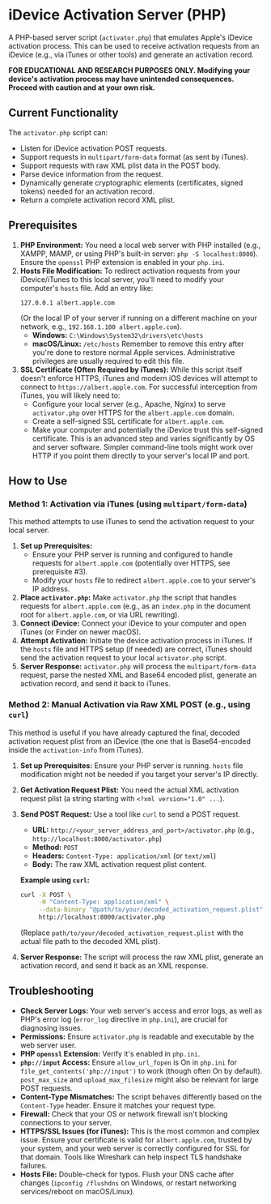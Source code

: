# iDevice Activation Server (PHP)

A PHP-based server script (`activator.php`) that emulates Apple's iDevice activation process. This can be used to receive activation requests from an iDevice (e.g., via iTunes or other tools) and generate an activation record.

**FOR EDUCATIONAL AND RESEARCH PURPOSES ONLY. Modifying your device's activation process may have unintended consequences. Proceed with caution and at your own risk.**

## Current Functionality
The `activator.php` script can:
- Listen for iDevice activation POST requests.
- Support requests in `multipart/form-data` format (as sent by iTunes).
- Support requests with raw XML plist data in the POST body.
- Parse device information from the request.
- Dynamically generate cryptographic elements (certificates, signed tokens) needed for an activation record.
- Return a complete activation record XML plist.

## Prerequisites

1.  **PHP Environment:** You need a local web server with PHP installed (e.g., XAMPP, MAMP, or using PHP's built-in server: `php -S localhost:8000`). Ensure the `openssl` PHP extension is enabled in your `php.ini`.
2.  **Hosts File Modification:** To redirect activation requests from your iDevice/iTunes to this local server, you'll need to modify your computer's `hosts` file. Add an entry like:
    ```
    127.0.0.1 albert.apple.com
    ```
    (Or the local IP of your server if running on a different machine on your network, e.g., `192.168.1.100 albert.apple.com`).
    *   **Windows:** `C:\Windows\System32\drivers\etc\hosts`
    *   **macOS/Linux:** `/etc/hosts`
    Remember to remove this entry after you're done to restore normal Apple services. Administrative privileges are usually required to edit this file.
3.  **SSL Certificate (Often Required by iTunes):** While this script itself doesn't enforce HTTPS, iTunes and modern iOS devices will attempt to connect to `https://albert.apple.com`. For successful interception from iTunes, you will likely need to:
    *   Configure your local server (e.g., Apache, Nginx) to serve `activator.php` over HTTPS for the `albert.apple.com` domain.
    *   Create a self-signed SSL certificate for `albert.apple.com`.
    *   Make your computer and potentially the iDevice trust this self-signed certificate.
    This is an advanced step and varies significantly by OS and server software. Simpler command-line tools might work over HTTP if you point them directly to your server's local IP and port.

## How to Use

### Method 1: Activation via iTunes (using `multipart/form-data`)

This method attempts to use iTunes to send the activation request to your local server.

1.  **Set up Prerequisites:**
    *   Ensure your PHP server is running and configured to handle requests for `albert.apple.com` (potentially over HTTPS, see prerequisite #3).
    *   Modify your `hosts` file to redirect `albert.apple.com` to your server's IP address.
2.  **Place `activator.php`:** Make `activator.php` the script that handles requests for `albert.apple.com` (e.g., as an `index.php` in the document root for `albert.apple.com`, or via URL rewriting).
3.  **Connect iDevice:** Connect your iDevice to your computer and open iTunes (or Finder on newer macOS).
4.  **Attempt Activation:** Initiate the device activation process in iTunes. If the `hosts` file and HTTPS setup (if needed) are correct, iTunes should send the activation request to your local `activator.php` script.
5.  **Server Response:** `activator.php` will process the `multipart/form-data` request, parse the nested XML and Base64 encoded plist, generate an activation record, and send it back to iTunes.

### Method 2: Manual Activation via Raw XML POST (e.g., using `curl`)

This method is useful if you have already captured the final, decoded activation request plist from an iDevice (the one that is Base64-encoded inside the `activation-info` from iTunes).

1.  **Set up Prerequisites:** Ensure your PHP server is running. `hosts` file modification might not be needed if you target your server's IP directly.
2.  **Get Activation Request Plist:** You need the actual XML activation request plist (a string starting with `<?xml version="1.0" ...`).
3.  **Send POST Request:** Use a tool like `curl` to send a POST request.
    *   **URL:** `http://<your_server_address_and_port>/activator.php` (e.g., `http://localhost:8000/activator.php`)
    *   **Method:** `POST`
    *   **Headers:** `Content-Type: application/xml` (or `text/xml`)
    *   **Body:** The raw XML activation request plist content.

    **Example using `curl`:**
    ```bash
    curl -X POST \
         -H "Content-Type: application/xml" \
         --data-binary "@path/to/your/decoded_activation_request.plist" \
         http://localhost:8000/activator.php
    ```
    (Replace `path/to/your/decoded_activation_request.plist` with the actual file path to the decoded XML plist).
4.  **Server Response:** The script will process the raw XML plist, generate an activation record, and send it back as an XML response.

## Troubleshooting

*   **Check Server Logs:** Your web server's access and error logs, as well as PHP's error log (`error_log` directive in `php.ini`), are crucial for diagnosing issues.
*   **Permissions:** Ensure `activator.php` is readable and executable by the web server user.
*   **PHP `openssl` Extension:** Verify it's enabled in `php.ini`.
*   **`php://input` Access:** Ensure `allow_url_fopen` is On in `php.ini` for `file_get_contents('php://input')` to work (though often On by default). `post_max_size` and `upload_max_filesize` might also be relevant for large POST requests.
*   **Content-Type Mismatches:** The script behaves differently based on the `Content-Type` header. Ensure it matches your request type.
*   **Firewall:** Check that your OS or network firewall isn't blocking connections to your server.
*   **HTTPS/SSL Issues (for iTunes):** This is the most common and complex issue. Ensure your certificate is valid for `albert.apple.com`, trusted by your system, and your web server is correctly configured for SSL for that domain. Tools like Wireshark can help inspect TLS handshake failures.
*   **Hosts File:** Double-check for typos. Flush your DNS cache after changes (`ipconfig /flushdns` on Windows, or restart networking services/reboot on macOS/Linux).
```
